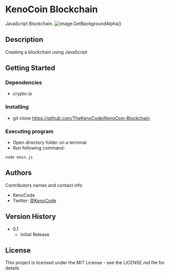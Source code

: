# KenoCoin Blockchain 

JavaScript Blockchain.
![image](https://user-images.githubusercontent.com/67208480/193968856-72df299d-62b9-432c-af5e-38515f28bad3.png).GetBackgroundAlpha()

## Description

Creating a blockchain using JavaScript

## Getting Started

### Dependencies

* crypto-js


### Installing

* git clone https://github.com/TheKenoCode/KenoCoin-Blockchain


### Executing program

* Open directory folder on a terminal
* Run following command: 

```
node main.js
```


## Authors

Contributors names and contact info

* KenoCode
* Twitter: [@KenoCode](https://twitter.com/dompizzie)

## Version History


* 0.1
    * Initial Release

## License

This project is licensed under the MIT License - see the LICENSE.md file for details

